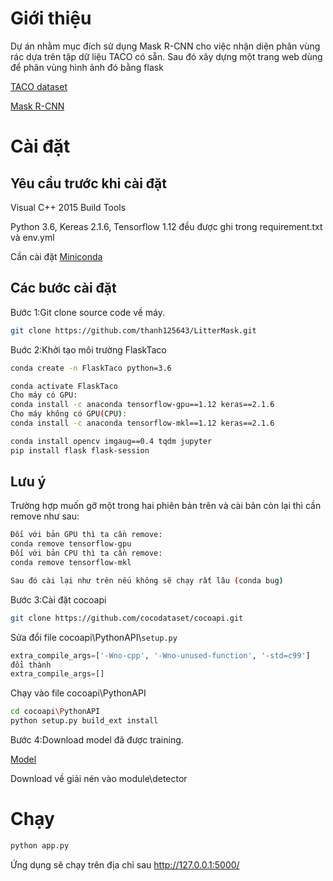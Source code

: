 # Giới thiệu

Dự án nhằm mục đích sử dụng Mask R-CNN cho việc nhận diện phân vùng rác dựa trên tập dữ liệu TACO có sẵn. Sau đó xây dựng một trang web dùng để phân vùng hình ảnh đó bằng flask

[TACO dataset](https://github.com/pedropro/TACO.git)

[Mask R-CNN](https://github.com/matterport/Mask_RCNN)

# Cài đặt

## Yêu cầu trước khi cài đặt

Visual C++ 2015 Build Tools

Python 3.6, Kereas 2.1.6, Tensorflow 1.12 đều được ghi trong requirement.txt và env.yml

Cần cài đặt [Miniconda](https://docs.conda.io/en/latest/miniconda.html)

## Các bước cài đặt

Bước 1:Git clone source code về máy.

```bash
git clone https://github.com/thanh125643/LitterMask.git
```

Buớc 2:Khởi tạo môi trường FlaskTaco

```bash
conda create -n FlaskTaco python=3.6

conda activate FlaskTaco
Cho máy có GPU:
conda install -c anaconda tensorflow-gpu==1.12 keras==2.1.6
Cho máy không có GPU(CPU):
conda install -c anaconda tensorflow-mkl==1.12 keras==2.1.6

conda install opencv imgaug==0.4 tqdm jupyter
pip install flask flask-session
```

## Lưu ý

Trường hợp muốn gỡ một trong hai phiên bản trên và cài bản còn lại thì cần remove như sau:

```bash
Đối với bản GPU thì ta cần remove:
conda remove tensorflow-gpu
Đối với bản CPU thì ta cần remove:
conda remove tensorflow-mkl

Sau đó cài lại như trên nếu không sẽ chạy rất lâu (conda bug)
```

Bước 3:Cài đặt cocoapi

```bash
git clone https://github.com/cocodataset/cocoapi.git
```

Sửa đổi file cocoapi\PythonAPI\\`setup.py`

```python
extra_compile_args=['-Wno-cpp', '-Wno-unused-function', '-std=c99']
đổi thành
extra_compile_args=[]
```

Chạy vào file cocoapi\PythonAPI

```bash
cd cocoapi\PythonAPI
python setup.py build_ext install
```

Bước 4:Download model đã được training.

[Model](https://github.com/thanh125643/LitterMask/releases/tag/0.1)

Download về giải nén vào module\detector

# Chạy

```bash
python app.py
```

Ứng dụng sẽ chạy trên địa chỉ sau http://127.0.0.1:5000/
